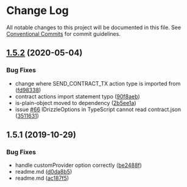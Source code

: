 # Change Log

All notable changes to this project will be documented in this file.
See [Conventional Commits](https://conventionalcommits.org) for commit guidelines.

## [1.5.2](https://github.com/trufflesuite/drizzle/compare/@drizzle/store@1.5.1...@drizzle/store@1.5.2) (2020-05-04)


### Bug Fixes

* change where SEND_CONTRACT_TX action type is imported from ([fd98338](https://github.com/trufflesuite/drizzle/commit/fd9833814648e7ad147a8ba6292f0dce57b96960))
* contract actions import statement typo ([90f8aeb](https://github.com/trufflesuite/drizzle/commit/90f8aebe1e45602f019cfb4c507cf18db5268b14))
* is-plain-object moved to dependency ([2b5ee1a](https://github.com/trufflesuite/drizzle/commit/2b5ee1a8c343f4baaea290859d50d7f675120ec3))
* issue [#66](https://github.com/trufflesuite/drizzle/issues/66) IDrizzleOptions in TypeScript cannot read contract.json ([3511631](https://github.com/trufflesuite/drizzle/commit/351163136c559901489cc2ceb1fe37607a16a964))





## 1.5.1 (2019-10-29)


### Bug Fixes

* handle customProvider option correctly ([be2488f](https://github.com/trufflesuite/drizzle/commit/be2488f))
* readme.md ([d0da8b5](https://github.com/trufflesuite/drizzle/commit/d0da8b5))
* readme.md ([ac187f5](https://github.com/trufflesuite/drizzle/commit/ac187f5))
